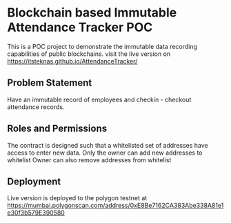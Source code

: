 # Blockchain based Immutable Attendance Tracker POC
This is a POC project to demonstrate the immutable data recording capabilities of public blockchains.
visit the live version on https://itsteknas.github.io/AttendanceTracker/

## Problem Statement
Have an immutable record of employees and checkin - checkout attendance records.

## Roles and Permissions
The contract is designed such that a whitelisted set of addresses have access to enter new data.
Only the owner can add new addresses to whitelist
Owner can also remove addresses from whitelist

## Deployment
Live version is deployed to the polygon testnet at https://mumbai.polygonscan.com/address/0xE8Be7162CA383Abe338A81e1e30f3b579E390580
